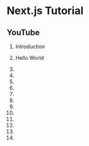 # Next.js Tutorial



## YouTube
1. Introduction
2. Hello World
3.
4.
5.
6.
7.
8.
9.
10.


76.
77.
78.
79.
